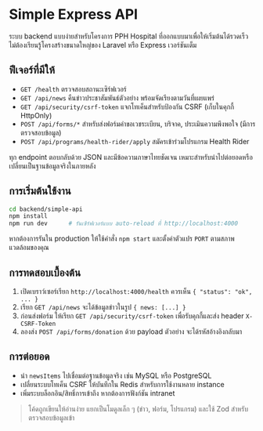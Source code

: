 # Simple Express API

ระบบ backend แบบง่ายสำหรับโครงการ PPH Hospital ที่ออกแบบมาเพื่อให้เริ่มต้นได้รวดเร็ว ไม่ต้องเรียนรู้โครงสร้างขนาดใหญ่ของ Laravel หรือ Express เวอร์ชันเต็ม

## ฟีเจอร์ที่มีให้
- `GET /health` ตรวจสอบสถานะเซิร์ฟเวอร์
- `GET /api/news` คืนข่าวประชาสัมพันธ์ตัวอย่าง พร้อมจัดเรียงตามวันที่เผยแพร่
- `GET /api/security/csrf-token` แจกโทเค็นสำหรับป้องกัน CSRF (เก็บในคุกกี้ HttpOnly)
- `POST /api/forms/*` สำหรับส่งฟอร์มคำขอเวชระเบียน, บริจาค, ประเมินความพึงพอใจ (มีการตรวจสอบข้อมูล)
- `POST /api/programs/health-rider/apply` สมัครเข้าร่วมโปรแกรม Health Rider

ทุก endpoint ตอบกลับด้วย JSON และมีข้อความภาษาไทยชัดเจน เหมาะสำหรับนำไปต่อยอดหรือเปลี่ยนเป็นฐานข้อมูลจริงในภายหลัง

## การเริ่มต้นใช้งาน
```bash
cd backend/simple-api
npm install
npm run dev      # รันเซิร์ฟเวอร์แบบ auto-reload ที่ http://localhost:4000
```

หากต้องการรันใน production ให้ใช้คำสั่ง `npm start` และตั้งค่าตัวแปร `PORT` ตามสภาพแวดล้อมของคุณ

## การทดสอบเบื้องต้น
1. เปิดเบราว์เซอร์เรียก `http://localhost:4000/health` ควรเห็น `{ "status": "ok", ... }`
2. เรียก `GET /api/news` จะได้ข้อมูลข่าวในรูป `{ news: [...] }`
3. ก่อนส่งฟอร์ม ให้เรียก `GET /api/security/csrf-token` เพื่อรับคุกกี้และส่ง header `X-CSRF-Token`
4. ลองส่ง `POST /api/forms/donation` ด้วย payload ตัวอย่าง จะได้รหัสอ้างอิงกลับมา

## การต่อยอด
- นำ `newsItems` ไปเชื่อมต่อฐานข้อมูลจริง เช่น MySQL หรือ PostgreSQL
- เปลี่ยนระบบโทเค็น CSRF ให้บันทึกใน Redis สำหรับการใช้งานหลาย instance
- เพิ่มระบบล็อกอิน/สิทธิ์การเข้าถึง หากต้องการฟังก์ชัน intranet

> โค้ดถูกเขียนให้อ่านง่าย แยกเป็นโมดูลเล็ก ๆ (ข่าว, ฟอร์ม, โปรแกรม) และใช้ Zod สำหรับตรวจสอบข้อมูลเข้า
